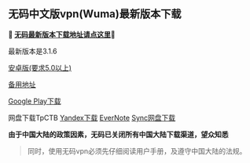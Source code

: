 ## 无码中文版vpn(Wuma)最新版本下载 
**🔴 [无码最新版本下载地址请点这里](https://www.evernote.com/shard/s465/sh/aeabcf3c-afee-487d-86a9-e768e56c95c4/07dfd930037e7f3769bf09c4e9ca1f4c/res/b1839f2e-34b4-4711-802d-72e740b2ac23/Wuma-git-3.1.6-sign.apk)🔴**

最新版本是3.1.6

[安卓版(要求5.0以上)](https://www.evernote.com/shard/s465/sh/aeabcf3c-afee-487d-86a9-e768e56c95c4/07dfd930037e7f3769bf09c4e9ca1f4c)

[备用地址](https://dl0tgz6ee3upo.cloudfront.net/production/app/builds/025/013/694/original/0603d1c7d89700dd57803b253f74aa6e/Wuma-git-3.1.6-sign.apk) 

[Google Play下载](https://play.google.com/store/apps/details?id=com.muma.pn) 

网盘下载TpCTB
[Yandex下载](https://yadi.sk/d/eOWWp0R43TpnZ9) 
[EverNote](https://www.evernote.com/shard/s465/sh/aeabcf3c-afee-487d-86a9-e768e56c95c4/07dfd930037e7f3769bf09c4e9ca1f4c) 
[Sync网盘下载](https://ln.sync.com/dl/9c3f10be0/7ihrejim-xtwzcczk-hjudqw-cxxrnxji) 

**由于中国大陆的政策因素，无码已关闭所有中国大陆下载渠道，望众知悉**
> 同时，使用无码vpn必须先仔细阅读用户手册，及遵守中国大陆的法规。



